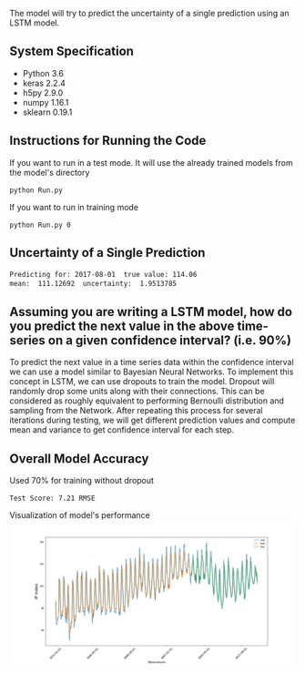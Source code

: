 
The model will try to predict the uncertainty of a single prediction using an LSTM model.

## System Specification
- Python 3.6
- keras 2.2.4
- h5py 2.9.0
- numpy 1.16.1
- sklearn 0.19.1

## Instructions for Running the Code
If you want to run in a test mode. It will use the already trained models from the model's directory
```
python Run.py
```

If you want to run in training mode
```
python Run.py 0
```
## Uncertainty of a Single Prediction
```
Predicting for: 2017-08-01  true value: 114.06
mean:  111.12692  uncertainty:  1.9513785
```

## Assuming you are writing a LSTM model, how do you predict the next value in the above time-series on a given confidence interval? (i.e. 90%)
To predict the next value in a time series data within the confidence interval we can use a model similar to Bayesian Neural Networks. To implement this concept in LSTM, we can use dropouts to train the model. Dropout will randomly drop some units
along with their connections. This can be considered as roughly equivalent to performing Bernoulli distribution and sampling from the Network. After repeating this process for several iterations during testing, we will get different prediction values and compute mean and variance to get confidence interval for each step.

## Overall Model Accuracy
Used 70% for training without dropout
```
Test Score: 7.21 RMSE
```
Visualization of model's performance
![Alt text](figures/test.jpg?raw=true "Title")
